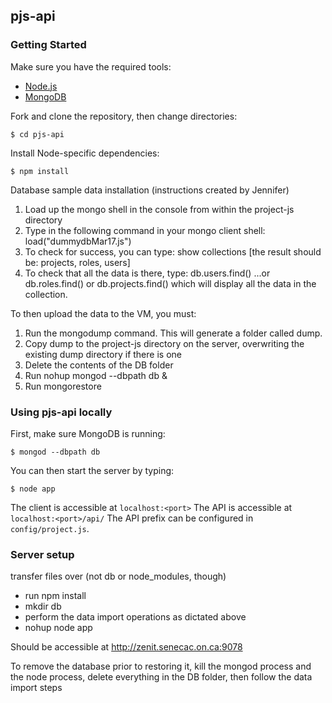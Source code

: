 ## pjs-api

### Getting Started
Make sure you have the required tools:

* [Node.js](http://nodejs.org/)
* [MongoDB](http://www.mongodb.org/)

Fork and clone the repository, then change directories:
```
$ cd pjs-api
```

Install Node-specific dependencies:
```
$ npm install
```

Database sample data installation (instructions created by Jennifer)

1.  Load up the mongo shell in the console from within the project-js directory
2.  Type in the following command in your mongo client shell:  load("dummydbMar17.js")
3.  To check for success, you can type:  show collections  [the result should be: projects, roles, users]
4.  To check that all the data is there, type: db.users.find()  ...or db.roles.find() or db.projects.find()  which will display all the data in the collection.

To then upload the data to the VM, you must:

1.  Run the mongodump command. This will generate a folder called dump.
2.  Copy dump to the project-js directory on the server, overwriting the existing dump directory if there is one
3.  Delete the contents of the DB folder
4.  Run nohup mongod --dbpath db &
5.  Run mongorestore

### Using pjs-api locally
First, make sure MongoDB is running:
```
$ mongod --dbpath db
```

You can then start the server by typing:
```
$ node app
```
The client is accessible at `localhost:<port>`
The API is accessible at `localhost:<port>/api/`
The API prefix can be configured in `config/project.js`.

### Server setup

transfer files over (not db or node_modules, though)

* run npm install
* mkdir db
* perform the data import operations as dictated above
* nohup node app

Should be accessible at http://zenit.senecac.on.ca:9078

To remove the database prior to restoring it, kill the mongod process and the node process, delete everything in the DB folder,
then follow the data import steps